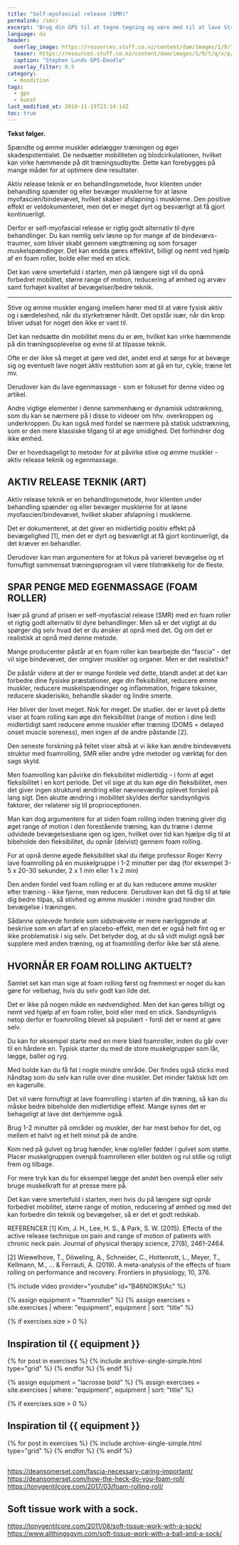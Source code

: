 ```yaml
---
title: "Self-myofascial release (SMR)"
permalink: /smr/
excerpt: "Brug din GPS til at tegne tegning og være med til at lave Strava Art og GPS-doodles."
language: da
header:
  overlay_image: https://resources.stuff.co.nz/content/dam/images/1/9/t/q/x/p/image.related.StuffLandscapeThreeByTwo.1464x976.19tqzx.png/1455665002072.jpg
  teaser: https://resources.stuff.co.nz/content/dam/images/1/9/t/q/x/p/image.related.StuffLandscapeThreeByTwo.1464x976.19tqzx.png/1455665002072.jpg
  caption: "Stephen Lunds GPS-Doodle"
  overlay_filter: 0.5
category:
  - Kondition
tags:
  - gps
  - kunst
last_modified_at: 2019-11-19T23:14:14Z
toc: true
---
```


**Tekst følger.**

Spændte og ømme muskler ødelægger træningen og øger skadespotentialet. De nedsætter mobiliteten og blodcirkulationen, hvilket kan virke hæmmende på dit træningsudbytte. Dette kan forebygges på mange måder for at optimere dine resultater. 

Aktiv release teknik er en behandlingsmetode, hvor klienten under behandling spænder og eller bevæger musklerne for at løsne myofascien/bindevævet, hvilket skaber afslapning i musklerne. Den positive effekt er veldokumenteret, men det er meget dyrt og besværligt at få gjort kontinuerligt.
 
Derfor er self-myofascial release er rigtig godt alternativ til dyre behandlinger. Du kan nemlig selv løsne op for mange af de bindevævs-traumer, som bliver skabt gennem vægttræning og som forsager muskelspændinger. Det kan endda gøres effektivt, billigt og nemt ved hjælp af en foam roller, bolde eller med en stick.

Det kan være smertefuld i starten, men på længere sigt vil du opnå forbedret mobilitet, større range of motion, reducering af ømhed og arvæv samt forhøjet kvalitet af bevægelser/bedre teknik.

***

Stive og ømme muskler engang imellem hører med til at være fysisk aktiv og i særdeleshed, når du styrketræner hårdt. Det opstår især, når din krop bliver udsat for noget den ikke er vant til.

Det kan nedsætte din mobilitet mens du er øm, hvilket kan virke hæmmende på din træningsoplevelse og evne til at tilpasse teknik.

Ofte er der ikke så meget at gøre ved det, andet end at sørge for at bevæge sig og eventuelt lave noget aktiv restitution som at gå en tur, cykle, træne let mv.

Derudover kan du lave egenmassage - som er fokuset for denne video og artikel.

Andre vigtige elementer i denne sammenhæng er dynamisk udstrækning, som du kan se nærmere på i disse to videoer om hhv. overkroppen og underkroppen. Du kan også med fordel se nærmere på statisk udstrækning, som er den mere klassiske tilgang til at øge smidighed. Det forhindrer dog ikke ømhed.

Der er hovedsageligt to metoder for at påvirke stive og ømme muskler - aktiv release teknik og egenmassage.

## AKTIV RELEASE TEKNIK (ART)

Aktiv release teknik er en behandlingsmetode, hvor klienten under behandling spænder og eller bevæger musklerne for at løsne myofascien/bindevævet, hvilket skaber afslapning i musklerne.

Det er dokumenteret, at det giver en midlertidig positiv effekt på bevægelighed [1], men det er dyrt og besværligt at få gjort kontinuerligt, da det kræver en behandler.

Derudover kan man argumentere for at fokus på varieret bevægelse og et fornuftigt sammensat træningsprogram vil være tilstrækkelig for de fleste.

## SPAR PENGE MED EGENMASSAGE (FOAM ROLLER)

Især på grund af prisen er self-myofascial release (SMR) med en foam roller et rigtig godt alternativ til dyre behandlinger. Men så er det vigtigt at du spørger dig selv hvad det er du ønsker at opnå med det. Og om det er realistisk at opnå med denne metode.

Mange producenter påstår at en foam roller kan bearbejde din ”fascia” - det vil sige bindevævet, der omgiver muskler og organer. Men er det realistisk?

De påstår videre at der er mange fordele ved dette, blandt andet at det kan forbedre dine fysiske præstationer, øge din fleksibilitet, reducere ømme muskler, reducere muskelspændinger og inflammation, frigøre toksiner, reducere skaderisiko, behandle skader og lindre smerte.

Her bliver der lovet meget. Nok for meget. De studier. der er lavet på dette viser at foam rolling kan øge din fleksibilitet (range of motion i dine led) midlertidigt samt reducere ømme muskler efter træning (DOMS = delayed onset muscle soreness), men ingen af de andre påstande [2].

Den seneste forskning på feltet viser altså at vi ikke kan ændre bindevævets struktur med foamrolling, SMR eller andre ydre metoder og værktøj for den sags skyld.

Men foamrolling kan påvirke din fleksibilitet midlertidig - i form af øget fleksibilitet i en kort periode. Det vil sige at du kan øge din fleksibilitet, men det giver ingen strukturel ændring eller nævneværdig oplevet forskel på lang sigt. Den akutte ændring i mobilitet skyldes derfor sandsynligvis faktorer, der relaterer sig til proprioceptionen.

Man kan dog argumentere for at siden foam rolling inden træning giver dig øget range of motion i den forestående træning, kan du træne i denne udvidede bevægelsesbane igen og igen, hvilket over tid kan hjælpe dig til at bibeholde den fleksibilitet, du opnår (delvist) gennem foam rolling.

For at opnå denne øgede fleksibilitet skal du ifølge professor Roger Kerry lave foamrolling på en muskelgruppe i 1-2 minutter per dag (for eksempel 3-5 x 20-30 sekunder, 2 x 1 min eller 1 x 2 min)

Den anden fordel ved foam rolling er at du kan reducere ømme muskler efter træning - ikke fjerne, men reducere. Derudover kan det få dig til at føle dig bedre tilpas, så stivhed og ømme muskler i mindre grad hindrer din bevægelse i træningen.

Sådanne oplevede fordele som sidstnævnte er mere nærliggende at beskrive som en afart af en placebo-effekt, men det er også helt fint og er ikke problematisk i sig selv. Det betyder dog, at du så vidt muligt også bør supplere med anden træning, og at foamrolling derfor ikke bør stå alene.

## HVORNÅR ER FOAM ROLLING AKTUELT?

Samlet set kan man sige at foam rolling først og fremmest er noget du kan gøre for velbehag, hvis du selv godt kan lide det.

Det er ikke på nogen måde en nødvendighed. Men det kan gøres billigt og nemt ved hjælp af en foam roller, bold eller med en stick. Sandsynligvis netop derfor er foamrolling blevet så populært - fordi det er nemt at gøre selv.

Du kan for eksempel starte med en mere blød foamroller, inden du går over til en hårdere en. Typisk starter du med de store muskelgrupper som lår, lægge, baller og ryg.

Med bolde kan du få fat i nogle mindre område. Der findes også sticks med håndtag som du selv kan rulle over dine muskler. Det minder faktisk lidt om en kagerulle.

Det vil være fornuftigt at lave foamrolling i starten af din træning, så kan du måske bedre bibeholde den midlertidige effekt. Mange synes det er behageligt at lave det derhjemme også.

Brug 1-2 minutter på områder og muskler, der har mest behov for det, og mellem et halvt og et helt minut på de andre.

Kom ned på gulvet og brug hænder, knæ og/eller fødder i gulvet som støtte. Placer muskelgruppen ovenpå foamrolleren eller bolden og rul stille og roligt frem og tilbage.

For mere tryk kan du for eksempel lægge det andet ben ovenpå eller selv bruge muskelkraft for at presse mere på.

Det kan være smertefuld i starten, men hvis du på længere sigt opnår forbedret mobilitet, større range of motion, reducering af ømhed og med det kan forbedre din teknik og bevægelser, så er det et godt redskab.

REFERENCER
[1] Kim, J. H., Lee, H. S., & Park, S. W. (2015). Effects of the active release technique on pain and range of motion of patients with chronic neck pain. Journal of physical therapy science, 27(8), 2461-2464.

[2] Wiewelhove, T., Döweling, A., Schneider, C., Hottenrott, L., Meyer, T., Kellmann, M., ... & Ferrauti, A. (2019). A meta-analysis of the effects of foam rolling on performance and recovery. Frontiers in physiology, 10, 376.


{% include video provider="youtube" id="B46NOIKStAc" %}

{% assign equipment = "foamroller" %}
{% assign exercises = site.exercises | where: "equipment", equipment | sort: "title" %}

{% if exercises.size > 0 %}
## Inspiration til {{ equipment }}
  {% for post in exercises %}
    {% include archive-single-simple.html type="grid" %}
  {% endfor %}
{% endif %}


{% assign equipment = "lacrosse bold" %}
{% assign exercises = site.exercises | where: "equipment", equipment | sort: "title" %}

{% if exercises.size > 0 %}
## Inspiration til {{ equipment }}
  {% for post in exercises %}
    {% include archive-single-simple.html type="grid" %}
  {% endfor %}
{% endif %}

## 
https://deansomerset.com/fascia-necessary-caring-important/
https://deansomerset.com/how-the-heck-do-you-foam-roll/
https://tonygentilcore.com/2017/03/foam-rolling-roll/
## Soft tissue work with a sock.

https://tonygentilcore.com/2011/08/soft-tissue-work-with-a-sock/
https://www.allthingsgym.com/soft-tissue-work-with-a-ball-and-a-sock/